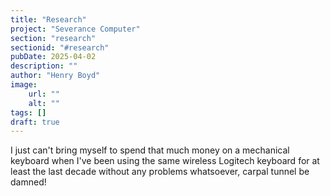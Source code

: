 ```yaml
---
title: "Research"
project: "Severance Computer"
section: "research"
sectionid: "#research"
pubDate: 2025-04-02
description: ""
author: "Henry Boyd"
image:
    url: ""
    alt: ""
tags: []
draft: true
--- 
```


I just can't bring myself to spend that much money on a mechanical keyboard when I've been using the same wireless Logitech keyboard for at least the last decade without any problems whatsoever, carpal tunnel be damned!